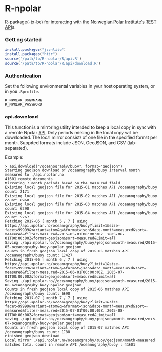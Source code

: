 # R-npolar
[R](http://www.r-project.org/)-package(-to-be) for interacting with the [Norwegian Polar Institute's REST API](https://api.npolar.no)s.

### Getting started

```R
install.packages("jsonlite")
install.packages("httr")
source('/path/to/R-npolar/R/api.R')
source('/path/to/R-npolar/R/api/download.R') 
```

### Authentication
Set the following environmental variables in your host operating system, or in you `.Rprofile`. 

```
R_NPOLAR_USERNAME
R_NPOLAR_PASSWORD
```

### api.download
This function is a mirroring utility intended to keep a local copy in sync with a remote Npolar [API](https://api.npolar.no).
Only periods missing in the local copy will be downloaded. The local mirror consists of one file in the specified format per month. 
Supprted formats include JSON, GeoJSON, and CSV (tab-separated).

Example:
```http
> api.download("/oceanography/buoy", format="geojson")
Starting geojson download of /oceanography/buoy interval month measured to ./api.npolar.no
41601 remote documents
Mirroring 7 month periods based on the measured field
Existing local geojson file for 2015-01 matches API /oceanography/buoy count: 2171
Existing local geojson file for 2015-02 matches API /oceanography/buoy count: 6968
Existing local geojson file for 2015-03 matches API /oceanography/buoy count: 6290
Existing local geojson file for 2015-04 matches API /oceanography/buoy count: 5267
Fetching 2015-05 [ month 5 / 7 ] using https://api.npolar.no/oceanography/buoy?limit=1&size-facet=99999&variant=atom&q=&format=json&date-month=measured&sort=-measured&filter-measured=2015-05-01T00:00:00Z..2015-06-01T00:00:00Z&format=geojson&sort=measured&limit=all
Saving ./api.npolar.no//oceanography/buoy/geojson/month-measured/2015-05-oceanography-buoy-npolar.geojson
Counts in fresh geojson local copy of 2015-05 matches API /oceanography/buoy count: 12427
Fetching 2015-06 [ month 6 / 7 ] using https://api.npolar.no/oceanography/buoy?limit=1&size-facet=99999&variant=atom&q=&format=json&date-month=measured&sort=-measured&filter-measured=2015-06-01T00:00:00Z..2015-07-01T00:00:00Z&format=geojson&sort=measured&limit=all
Saving ./api.npolar.no//oceanography/buoy/geojson/month-measured/2015-06-oceanography-buoy-npolar.geojson
Counts in fresh geojson local copy of 2015-06 matches API /oceanography/buoy count: 6690
Fetching 2015-07 [ month 7 / 7 ] using https://api.npolar.no/oceanography/buoy?limit=1&size-facet=99999&variant=atom&q=&format=json&date-month=measured&sort=-measured&filter-measured=2015-07-01T00:00:00Z..2015-08-01T00:00:00Z&format=geojson&sort=measured&limit=all
Saving ./api.npolar.no//oceanography/buoy/geojson/month-measured/2015-07-oceanography-buoy-npolar.geojson
Counts in fresh geojson local copy of 2015-07 matches API /oceanography/buoy count: 1788
Finished geojson download
Local mirror ./api.npolar.no/oceanography/buoy/geojson/month-measured matches total count in remote API /oceanography/buoy : 41601
```